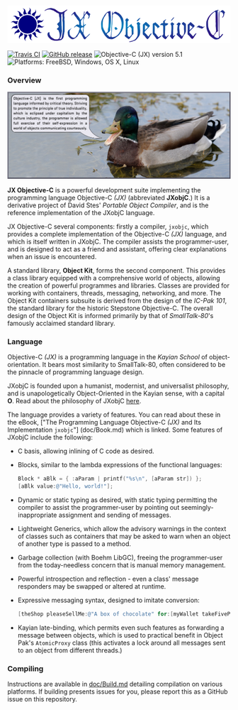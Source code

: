 ![JX Objective-C](doc/res/nlogotyp.png)

[![Travis CI](https://img.shields.io/travis/Objective-C-JX/JXobjC.svg)](https://travis-ci.org/Objective-C-JX/JXobjC)
[![GitHub release](https://img.shields.io/github/release/Objective-C-JX/JXobjC.svg)](https://github.com/Objective-C-JX/JXobjC/releases)
![Objective-C (JX) version 5.1](https://img.shields.io/badge/Objective--C%20%28JX%29-v5.1-red.svg)
![Platforms: FreeBSD, Windows, OS X, Linux](https://img.shields.io/badge/platforms-FreeBSD%20|%20OS%20X%20|%20Windows%20|%20Linux-lightgrey.svg)

### Overview ###

![Basic overview](doc/res/duckexpl.jpg)

**JX Objective-C** is a powerful development suite implementing the programming
language Objective-C *(JX)* (abbreviated **JXobjC**.) It is a derivative
project of David Stes' *Portable Object Compiler*, and is the reference
implementation of the JXobjC language.

JX Objective-C several components: firstly a compiler, `jxobjc`, which provides
a complete implementation of the Objective-C *(JX)* language, and which is
itself written in JXobjC. The compiler assists the programmer-user, and is
designed to act as a friend and assistant, offering clear explanations when an
issue is encountered.

A standard library, **Object Kit**, forms the second component. This provides
a class library equipped with a comprehensive world of objects, allowing the
creation of powerful programmes and libraries. Classes are provided for working
with containers, threads, messaging, networking, and more.
The Object Kit containers subsuite is derived from the design of the
*IC-Pak 101*, the standard library for the historic Stepstone Objective-C. The
overall design of the Object Kit is informed primarily by that of
*SmallTalk-80*'s famously acclaimed standard library.

### Language ###

Objective-C *(JX)* is a programming language in the *Kayian School* of
object-orientation. It bears most similarity to SmallTalk-80, often considered
to be the pinnacle of programming language design.

JXobjC is founded upon a humanist, modernist, and universalist philosophy, and
is unapologetically Object-Oriented in the Kayian sense, with a capital **O**.
Read about the philosophy of JXobjC [here](doc/Philsphy.md).

The language provides a variety of features. You can read about these in the
eBook,
["The Programming Language Objective-C *(JX)* and Its Implementation `jxobjc`"]
(doc/Book.md) which is linked. Some features of JXobjC include the following:
- C basis, allowing inlining of C code as desired.
- Blocks, similar to the lambda expressions of the functional languages:

  ```objective-c
  Block * aBlk = { :aParam | printf("%s\n", [aParam str]) };
  [aBlk value:@"Hello, world!"];
  ```

- Dynamic or static typing as desired, with static typing permitting the
  compiler to assist the programmer-user by pointing out seemingly-inappropriate
  assignment and sending of messages.
- Lightweight Generics, which allow the advisory warnings in the context of
  classes such as containers that may be asked to warn when an object of another
  type is passed to a method.
- Garbage collection (with Boehm LibGC), freeing the programmer-user from the
  today-needless concern that is manual memory management.
- Powerful introspection and reflection - even a class' message responders may
  be swapped or altered at runtime.
- Expressive messaging syntax, designed to imitate conversion:

  ```objective-c
  [theShop pleaseSellMe:@"A box of chocolate" for:[myWallet takeFivePounds]];
  ```

- Kayian late-binding, which permits even such features as forwarding a message
  between objects, which is used to practical benefit in Object Pak's
  `AtomicProxy` class (this activates a lock around all messages sent to an
  object from different threads.)

### Compiling ###

Instructions are available in [doc/Build.md](doc/Build.md) detailing compilation
on various platforms. If building presents issues for you, please report this as
a GitHub issue on this repository.
